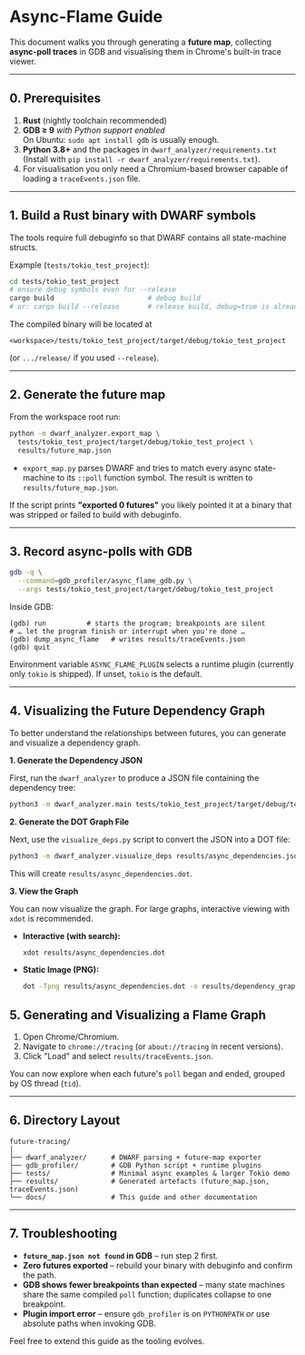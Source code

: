 # Async-Flame Guide

This document walks you through generating a **future map**, collecting **async-poll traces** in GDB and visualising them in Chrome's built-in trace viewer.

---

## 0. Prerequisites

1. **Rust** (nightly toolchain recommended)
2. **GDB ≥ 9** _with Python support enabled_  
   On Ubuntu: `sudo apt install gdb` is usually enough.
3. **Python 3.8+** and the packages in `dwarf_analyzer/requirements.txt`  
   (Install with `pip install -r dwarf_analyzer/requirements.txt`).
4. For visualisation you only need a Chromium-based browser capable of loading a `traceEvents.json` file.

---

## 1. Build a Rust binary with DWARF symbols

The tools require full debuginfo so that DWARF contains all state-machine structs.

Example (`tests/tokio_test_project`):

```bash
cd tests/tokio_test_project
# ensure debug symbols even for --release
cargo build                       # debug build
# or: cargo build --release       # release build, debug=true is already set in Cargo.toml
```

The compiled binary will be located at
```
<workspace>/tests/tokio_test_project/target/debug/tokio_test_project
```
(or `.../release/` if you used `--release`).

---

## 2. Generate the **future map**

From the workspace root run:

```bash
python -m dwarf_analyzer.export_map \
  tests/tokio_test_project/target/debug/tokio_test_project \
  results/future_map.json
```

* `export_map.py` parses DWARF and tries to match every async state-machine to its
  `::poll` function symbol.  The result is written to `results/future_map.json`.

If the script prints **"exported 0 futures"** you likely pointed it at a binary
that was stripped or failed to build with debuginfo.

---

## 3. Record async-polls with GDB

```bash
gdb -q \
  --command=gdb_profiler/async_flame_gdb.py \
  --args tests/tokio_test_project/target/debug/tokio_test_project
```

Inside GDB:

```gdb
(gdb) run          # starts the program; breakpoints are silent
# … let the program finish or interrupt when you're done …
(gdb) dump_async_flame   # writes results/traceEvents.json
(gdb) quit
```

Environment variable `ASYNC_FLAME_PLUGIN` selects a runtime plugin
(currently only `tokio` is shipped). If unset, `tokio` is the default.

---

## 4. Visualizing the Future Dependency Graph

To better understand the relationships between futures, you can generate and visualize a dependency graph.

**1. Generate the Dependency JSON**

First, run the `dwarf_analyzer` to produce a JSON file containing the dependency tree:
```bash
python3 -m dwarf_analyzer.main tests/tokio_test_project/target/debug/tokio_test_project --json > results/async_dependencies.json
```

**2. Generate the DOT Graph File**

Next, use the `visualize_deps.py` script to convert the JSON into a DOT file:
```bash
python3 -m dwarf_analyzer.visualize_deps results/async_dependencies.json
```
This will create `results/async_dependencies.dot`.

**3. View the Graph**

You can now visualize the graph. For large graphs, interactive viewing with `xdot` is recommended.

*   **Interactive (with search):**
    ```bash
    xdot results/async_dependencies.dot
    ```
*   **Static Image (PNG):**
    ```bash
    dot -Tpng results/async_dependencies.dot -o results/dependency_graph.png
    ```

## 5. Generating and Visualizing a Flame Graph

1. Open Chrome/Chromium.
2. Navigate to `chrome://tracing` (or `about://tracing` in recent versions).
3. Click "Load" and select `results/traceEvents.json`.

You can now explore when each future's `poll` began and ended, grouped by OS
thread (`tid`).

---

## 6. Directory Layout

```
future-tracing/
│
├── dwarf_analyzer/      # DWARF parsing + future-map exporter
├── gdb_profiler/        # GDB Python script + runtime plugins
├── tests/               # Minimal async examples & larger Tokio demo
├── results/             # Generated artefacts (future_map.json, traceEvents.json)
└── docs/                # This guide and other documentation
```

---

## 7. Troubleshooting

* **`future_map.json not found` in GDB** – run step 2 first.
* **Zero futures exported** – rebuild your binary with debuginfo and confirm the path.
* **GDB shows fewer breakpoints than expected** – many state machines share the same
  compiled `poll` function; duplicates collapse to one breakpoint.
* **Plugin import error** – ensure `gdb_profiler` is on `PYTHONPATH` _or_ use absolute paths when invoking GDB.

Feel free to extend this guide as the tooling evolves. 